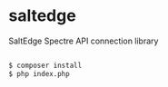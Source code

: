 # saltedge

SaltEdge Spectre API connection library

```bash

$ composer install
$ php index.php

```
